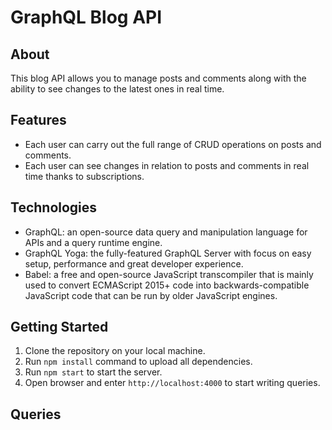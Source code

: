 # GraphQL Blog API

## About 

This blog API allows you to manage posts and comments along with the ability to see changes to the latest ones in real time.

## Features

- Each user can carry out the full range of CRUD operations on posts and comments.
- Each user can see changes in relation to posts and comments in real time thanks to subscriptions.

## Technologies

- GraphQL: an open-source data query and manipulation language for APIs and a query runtime engine.
- GraphQL Yoga: the fully-featured GraphQL Server with focus on easy setup, performance and great developer experience.
- Babel: a free and open-source JavaScript transcompiler that is mainly used to convert ECMAScript 2015+ code into backwards-compatible JavaScript code that can be run by older JavaScript engines.

## Getting Started

1. Clone the repository on your local machine.
2. Run `npm install` command to upload all dependencies.
3. Run `npm start` to start the server.
4. Open browser and enter `http://localhost:4000` to start writing queries.

## Queries
